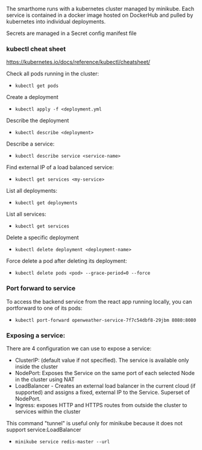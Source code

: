 The smarthome runs with a kubernetes cluster managed by minikube.
Each service is contained in a docker image hosted on DockerHub and pulled by kubernetes into individual deployments.

Secrets are managed in a Secret config manifest file

### kubectl cheat sheet
https://kubernetes.io/docs/reference/kubectl/cheatsheet/

Check all pods running in the cluster:
- `kubectl get pods`

Create a deployment
- `kubectl apply -f <deployment.yml`

Describe the deployment
- `kubectl describe <deployment>`

Describe a service:
- `kubectl describe service <service-name>`

Find external IP of a load balanced service:
- `kubectl get services <my-service>`

List all deployments:
- `kubectl get deployments`

List all services:
- `kubectl get services`

Delete a specific deployment
- `kubectl delete deployment <deployment-name>`

Force delete a pod after deleting its deployment:
- `kubectl delete pods <pod> --grace-period=0 --force`

### Port forward to service
To access the backend service from the react app running locally, you can portforward to one of its pods:
- `kubectl port-forward openweather-service-7f7c54dbf8-29jbm 8080:8080`

### Exposing a service:
There are 4 configuration we can use to expose a service:
- ClusterIP: (default value if not specified). The service is available only inside the cluster
- NodePort:  Exposes the Service on the same port of each selected Node in the cluster using NAT
- LoadBalancer - Creates an external load balancer in the current cloud (if supported) and assigns a fixed, external IP to the Service. Superset of NodePort.
- Ingress: exposes HTTP and HTTPS routes from outside the cluster to services within the cluster


This command "tunnel" is useful only for minikube because it does not support service:LoadBalancer
- `minikube service redis-master --url`